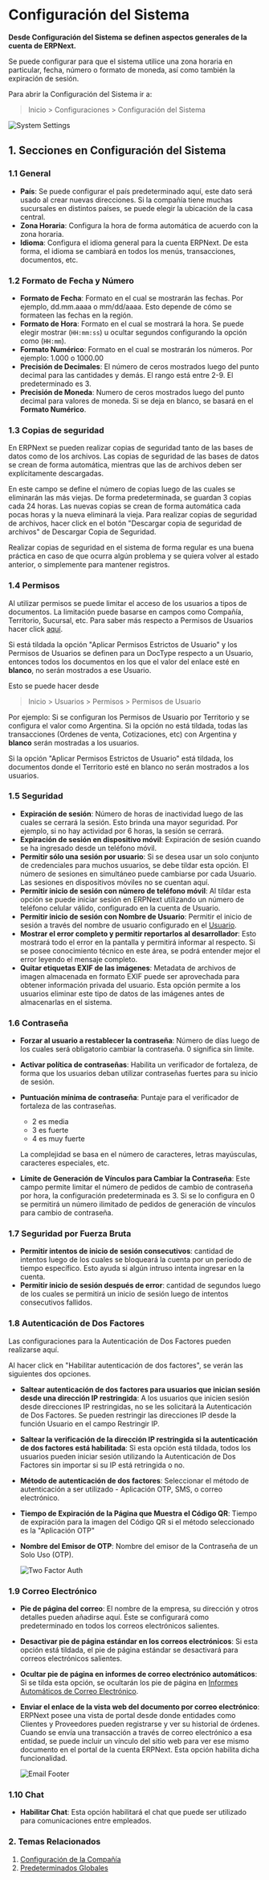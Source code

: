 <!-- add-breadcrumbs -->
# Configuración del Sistema

**Desde Configuración del Sistema se definen aspectos generales de la cuenta de ERPNext.**

Se puede configurar para que el sistema utilice una zona horaria en particular, fecha, número o formato de moneda, así como también la expiración de sesión.

Para abrir la Configuración del Sistema ir a:

> Inicio > Configuraciones > Configuración del Sistema

<img class="screenshot" alt="System Settings" src="{{docs_base_url}}/assets/img/setup/settings/system-settings.png">


## 1. Secciones en Configuración del Sistema

### 1.1 General

* **País**: Se puede configurar el país predeterminado aquí, este dato será usado al crear nuevas direcciones. Si la compañía tiene muchas sucursales en distintos países, se puede elegir la ubicación de la casa central.
* **Zona Horaria**: Configura la hora de forma automática de acuerdo con la zona horaria.
* **Idioma**: Configura el idioma general para la cuenta ERPNext. De esta forma, el idioma se cambiará en todos los menús, transacciones, documentos, etc.

### 1.2 Formato de Fecha y Número

* **Formato de Fecha**: Formato en el cual se mostrarán las fechas. Por ejemplo, dd.mm.aaaa o mm/dd/aaaa. Esto depende de cómo se formateen las fechas en la región. 
* **Formato de Hora**: Formato en el cual se mostrará la hora. Se puede elegir mostrar (`HH:mm:ss`) u ocultar segundos configurando la opción como (`HH:mm`).
* **Formato Numérico**: Formato en el cual se mostrarán los números. Por ejemplo: 1.000 o 1000.00
* **Precisión de Decimales**: El número de ceros mostrados luego del punto decimal para las cantidades y demás. El rango está entre 2-9. El predeterminado es 3.
* **Precisión de Moneda**: Numero de ceros mostrados luego del punto decimal para valores de moneda. Si se deja en blanco, se basará en el **Formato Numérico**.

### 1.3 Copias de seguridad

En ERPNext se pueden realizar copias de seguridad tanto de las bases de datos como de los archivos. Las copias de seguridad de las bases de datos se crean de forma automática, mientras que las de archivos deben ser explícitamente descargadas.

En este campo se define el número de copias luego de las cuales se eliminarán las más viejas. De forma predeterminada, se guardan 3 copias cada 24 horas. Las nuevas copias se crean de forma automática cada pocas horas y la nueva eliminará la vieja. Para realizar copias de seguridad de archivos, hacer click en el botón "Descargar copia de seguridad de archivos" de Descargar Copia de Seguridad.

Realizar copias de seguridad en el sistema de forma regular es una buena práctica en caso de que ocurra algún problema y se quiera volver al estado anterior, o simplemente para mantener registros. 

### 1.4 Permisos

Al utilizar permisos se puede limitar el acceso de los usuarios a tipos de documentos. La limitación puede basarse en campos como Compañía, Territorio, Sucursal, etc. Para saber más respecto a Permisos de Usuarios hacer click [aquí](/docs/user/manual/es/setting-up/users-and-permissions/user-permissions).

Si está tildada la opción "Aplicar Permisos Estrictos de Usuario" y los Permisos de Usuarios se definen para un DocType respecto a un Usuario, entonces todos los documentos en los que el valor del enlace esté en **blanco**, no serán mostrados a ese Usuario. 

Esto se puede hacer desde
> Inicio > Usuarios > Permisos > Permisos de Usuario

Por ejemplo: Si se configuran los Permisos de Usuario por Territorio y se configura el valor como Argentina. Si la opción no está tildada, todas las transacciones (Ordenes de venta, Cotizaciones, etc) con Argentina y **blanco** serán mostradas a los usuarios.

Si la opción "Aplicar Permisos Estrictos de Usuario" está tildada, los documentos donde el Territorio esté en blanco no serán mostrados a los usuarios. 

### 1.5 Seguridad

* **Expiración de sesión**: Número de horas de inactividad luego de las cuales se cerrará la sesión. Esto brinda una mayor seguridad. Por ejemplo, si no hay actividad por 6 horas, la sesión se cerrará. 
* **Expiración de sesión en dispositivo móvil**: Expiración de sesión cuando se ha ingresado desde un teléfono móvil. 
* **Permitir sólo una sesión por usuario**: Si se desea usar un solo conjunto de credenciales para muchos usuarios, se debe tildar esta opción. El número de sesiones en simultáneo puede cambiarse por cada Usuario. Las sesiones en dispositivos móviles no se cuentan aquí. 
* **Permitir inicio de sesión con número de teléfono móvil**: Al tildar esta opción se puede iniciar sesión en ERPNext utilizando un número de teléfono celular válido, configurado en la cuenta de Usuario.
* **Permitir inicio de sesión con Nombre de Usuario**: Permitir el inicio de sesión a través del nombre de usuario configurado en el [Usuario](/docs/user/manual/es/setting-up/users-and-permissions/adding-users).
* **Mostrar el error completo y permitir reportarlos al desarrollador**: Esto mostrará todo el error en la pantalla y permitirá informar al respecto. Si se posee conocimiento técnico en este área, se podrá entender mejor el error leyendo el mensaje completo.
* **Quitar etiquetas EXIF de las imágenes**: Metadata de archivos de imagen almacenada en formato EXIF puede ser aprovechada para obtener información privada del usuario. Esta opción permite a los usuarios eliminar este tipo de datos de las imágenes antes de almacenarlas en el sistema.

### 1.6 Contraseña

* **Forzar al usuario a restablecer la contraseña**: Número de días luego de los cuales será obligatorio cambiar la contraseña. 0 significa sin límite. 
* **Activar política de contraseñas**: Habilita un verificador de fortaleza, de forma que los usuarios deban utilizar contraseñas fuertes para su inicio de sesión. 
* **Puntuación mínima de contraseña**: Puntaje para el verificador de fortaleza de las contraseñas.
    * 2 es media
    * 3 es fuerte
    * 4 es muy fuerte

    La complejidad se basa en el número de caracteres, letras mayúsculas, caracteres  especiales, etc. 
* **Límite de Generación de Vínculos para Cambiar la Contraseña**: Este campo permite limitar el número de pedidos de cambio de contraseña por hora, la configuración predeterminada es 3. Si se lo configura en 0 se permitirá un número ilimitado de pedidos de generación de vínculos para cambio de contraseña. 

### 1.7 Seguridad por Fuerza Bruta

* **Permitir intentos de inicio de sesión consecutivos**: cantidad de intentos luego de los cuales se bloqueará la cuenta por un período de tiempo específico. Esto ayuda si algún intruso intenta ingresar en la cuenta.
* **Permitir inicio de sesión después de error**: cantidad de segundos luego de los cuales se permitirá un inicio de sesión luego de intentos consecutivos fallidos.

### 1.8 Autenticación de Dos Factores

Las configuraciones para la Autenticación de Dos Factores pueden realizarse aquí.

Al hacer click en "Habilitar autenticación de dos factores", se verán las siguientes dos opciones.

* **Saltear autenticación de dos factores para usuarios que inician sesión desde una dirección IP restringida**: A los usuarios que inicien sesión desde direcciones IP restringidas, no se les solicitará la Autenticación de Dos Factores. Se pueden restringir las direcciones IP desde la función Usuario en el campo Restringir IP. 
* **Saltear la verificación de la dirección IP restringida si la autenticación de dos factores está habilitada**: Si esta opción está tildada, todos los usuarios pueden iniciar sesión utilizando la Autenticación de Dos Factores sin importar si su IP está retringida o no. 

* **Método de autenticación de dos factores**: Seleccionar el método de autenticación a ser utilizado - Aplicación OTP, SMS, o correo electrónico.
* **Tiempo de Expiración de la Página que Muestra el Código QR**: Tiempo de expiración para la imagen del Código QR si el método seleccionado es la "Aplicación OTP"
* **Nombre del Emisor de OTP**: Nombre del emisor de la Contraseña de un Solo Uso (OTP).

    <img class="screenshot" alt="Two Factor Auth" src="{{docs_base_url}}/assets/img/setup/settings/twofactor-settings.png">


### 1.9 Correo Electrónico

* **Pie de página del correo**: El nombre de la empresa, su dirección y otros detalles pueden añadirse aquí. Éste se configurará como predeterminado en todos los correos electrónicos salientes. 
* **Desactivar pie de página estándar en los correos electrónicos**: Si esta opción está tildada, el pie de página estándar se desactivará para correos electrónicos salientes. 
* **Ocultar pie de página en informes de correo electrónico automáticos**: Si se tilda esta opción, se ocultarán los pie de página en [Informes Automáticos de Correo Electrónico](/docs/user/manual/es/setting-up/email/auto-email-reports).
* **Enviar el enlace de la vista web del documento por correo electrónico**: ERPNext posee una vista de portal desde donde entidades como Clientes y Proveedores pueden registrarse y ver su historial de órdenes. Cuando se envía una transacción a través de correo electrónico a esa entidad, se puede incluir un vínculo del sitio web para ver ese mismo documento en el portal de la cuenta ERPNext. Esta opción habilita dicha funcionalidad. 

    ![Email Footer](/docs/assets/img/setup/settings/email-footer.png)

### 1.10 Chat

* **Habilitar Chat**: Esta opción habilitará el chat que puede ser utilizado para comunicaciones entre empleados.


### 2. Temas Relacionados
1. [Configuración de la Compañía](/docs/user/manual/es/setting-up/company-setup)
1. [Predeterminados Globales](/docs/user/manual/es/setting-up/settings/global-defaults)
